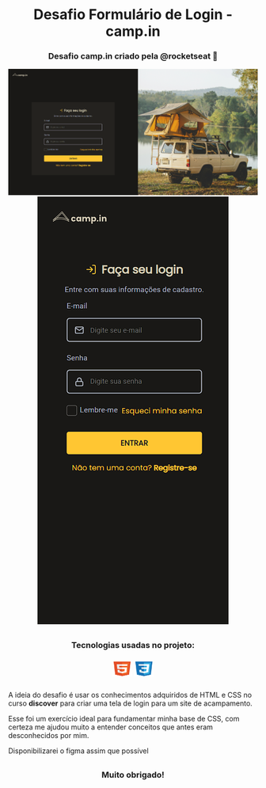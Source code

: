 <h1 align="center">Desafio Formulário de Login - camp.in</h1>
<h3 align="center">Desafio camp.in criado pela @rocketseat 🚀</h3>

<img src="https://raw.githubusercontent.com/gosttavo/desafio-form-login/main/preview/preview-main.png" alt="Página principal do site">
<div display="flex" align="center">
  <img src="https://raw.githubusercontent.com/gosttavo/desafio-form-login/main/preview/preview-mobile.png" alt="Responsivo do site">
</div>

##

<h3 align="center">Tecnologias usadas no projeto:<h3>
<div align="center">
  <img align="center" alt="HTML" height="30" width="40" src="https://raw.githubusercontent.com/devicons/devicon/master/icons/html5/html5-original.svg">
  <img align="center" alt="CSS" height="30" width="40" src="https://raw.githubusercontent.com/devicons/devicon/master/icons/css3/css3-original.svg">
</div>

##

<p>A ideia do desafio é usar os conhecimentos adquiridos de HTML e CSS no curso <strong>discover</strong> para criar uma tela de login para um site de acampamento.</p>
<p>Esse foi um exercício ideal para fundamentar minha base de CSS, com certeza me ajudou muito a entender conceitos que antes eram desconhecidos por mim.</p>
<p>Disponibilizarei o figma assim que possível</p>

##

<h3 align="center">Muito obrigado!</h3>

